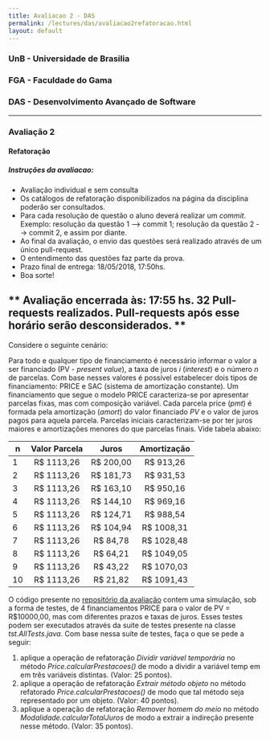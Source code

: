 ```yaml
---
title: Avaliacao 2 - DAS
permalink: /lectures/das/avaliacao2refatoracao.html
layout: default 
---
```


### UnB - Universidade de Brasilia
### FGA - Faculdade do Gama
### DAS - Desenvolvimento Avançado de Software
------

### Avaliação 2 
#### Refatoração

##### Instruções da avaliacao:  
* Avaliação individual e sem consulta
* Os catálogos de refatoração disponibilizados na página da disciplina poderão ser consultados. 
* Para cada resolução de questão o aluno deverá realizar um _commit_. Exemplo: resolução da questão 1 --> commit 1; resolução da questão 2 --> commit 2, e assim por diante. 
* Ao final da avaliação, o envio das questões será realizado através de um único pull-request.
* O entendimento das questões faz parte da prova.  
* Prazo final de entrega: 18/05/2018, 17:50hs.
* Boa sorte!

** Avaliação encerrada às: 17:55 hs. 32 Pull-requests realizados. Pull-requests após esse horário serão desconsiderados. **
----


Considere o seguinte cenário: 

Para todo e qualquer tipo de financiamento é necessário informar o valor a ser financiado (PV - _present value_), a taxa de juros _i_ (_interest_) e o número _n_ de parcelas. Com base nesses valores é possível estabelecer dois tipos de financiamento: PRICE e SAC (sistema de amortização constante). Um financiamento que segue o modelo PRICE caracteriza-se por apresentar parcelas fixas, mas com composição variável. Cada parcela price (_pmt_) é formada pela amortização (_amort_) do valor financiado _PV_ e o valor de juros pagos para aquela parcela. Parcelas iniciais caracterizam-se por ter juros maiores e amortizações menores do que parcelas finais. Vide tabela abaixo:

|n| Valor Parcela | Juros    | Amortização |
|-|:-------------:|:--------:|:-----------:|
|1| R$ 1113,26    | R$ 200,00|  R$ 913,26  |
|2| R$ 1113,26    | R$ 181,73|  R$ 931,53  |
|3| R$ 1113,26    | R$ 163,10|  R$ 950,16  |
|4| R$ 1113,26    | R$ 144,10|  R$ 969,16  |
|5| R$ 1113,26    | R$ 124,71|  R$ 988,54  |
|6| R$ 1113,26    | R$ 104,94|  R$ 1008,31 |
|7| R$ 1113,26    | R$ 84,78 |  R$ 1028,48 |
|8| R$ 1113,26    | R$ 64,21 |  R$ 1049,05 |
|9| R$ 1113,26    | R$ 43,22 |  R$ 1070,03 |
|10|R$ 1113,26    | R$ 21,82 |  R$ 1091,43 |


O código presente no [repositório da avaliação][repositorio] contem uma simulação, sob a forma de testes, de 4 financiamentos PRICE para o valor de PV = R$10000,00, mas com diferentes prazos e taxas de juros. Esses testes podem ser executados através da suite de testes presente na classe _tst.AllTests.java_. Com base nessa suíte de testes, faça o que se pede a seguir:

1) aplique a operação de refatoração _Dividir variável temporária_ no método *Price.calcularPrestacoes()* de modo a dividir a variável temp em em três variáveis distintas. (Valor: 25 pontos).   
2) aplique a operação de refatoração _Extrair método objeto_ no método refatorado *Price.calcularPrestacoes()* de modo que tal método seja representado por um objeto. (Valor: 40 pontos).   
3) aplique a operação de refatoração _Remover homem do meio_ no método *Modalidade.calcularTotalJuros* de modo a extrair a indireção presente nesse método. (Valor: 35 pontos).

[repositorio]:https://github.com/andrelanna/avaliacao2DAS.git
